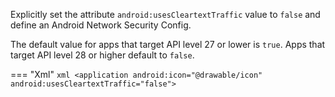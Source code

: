 Explicitly set the attribute `android:usesCleartextTraffic` value to `false` and define an Android Network Security Config.

The default value for apps that target API level 27 or lower is `true`. Apps that target API level 28 or higher default to `false`.

=== "Xml"
	```xml
	<application android:icon="@drawable/icon" android:usesCleartextTraffic="false">
	```

